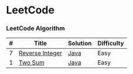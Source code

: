 LeetCode
========

### LeetCode Algorithm


| # | Title | Solution | Difficulty |
|---| ----- | -------- | ---------- |
|7|[Reverse Integer](https://leetcode-cn.com/problems/reverse-integer/)| [Java](https://github.com/xiao2shiqi/leetcode/blob/master/src/main/java/algorithms/java/easy/RomanToInteger.java)|Easy|
|1|[Two Sum](https://leetcode-cm.com/problems/two-sum/)| [Java](https://github.com/xiao2shiqi/leetcode/blob/master/src/main/java/algorithms/java/easy/TwoSum.java)|Easy|
